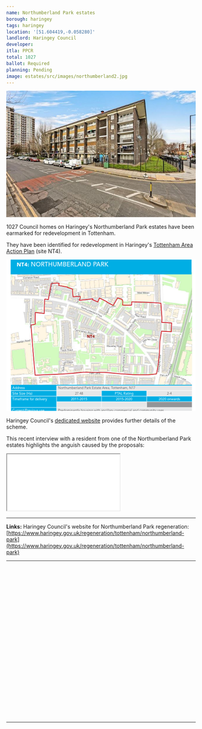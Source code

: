 ```yaml
---
name: Northumberland Park estates
borough: haringey
tags: haringey
location: '[51.604419,-0.058280]'
landlord: Haringey Council
developer:
itla: PPCR
total: 1027
ballot: Required
planning: Pending
image: estates/src/images/northumberland2.jpg
---
```

![Northumberland Park estate image](src/images/northumberland2.jpg)

1027 Council homes on Haringey's Northumberland Park estates have been earmarked for redevelopment in Tottenham.

They have been identified for redevelopment in Haringey's [Tottenham Area Action Plan](https://www.haringey.gov.uk/sites/haringeygovuk/files/final_haringey_tottenham_aap_dtp_online.pdf) (site NT4). 

![Northumberland Park estate image](src/images/northumberland.png)

Haringey Council's [dedicated website](https://tottenham.london/NP) provides further details of the scheme.

This recent interview with a resident from one of the Northumberland Park estates highlights the anguish caused by the proposals:

<div class="embed-responsive embed-responsive-16by9">
  <iframe class="embed-responsive-item" src="/images/northumberlandpark.mp4" allowfullscreen></iframe>
</div>

---

__Links:__
Haringey Council's website for Northumberland Park regeneration: [https://www.haringey.gov.uk/regeneration/tottenham/northumberland-park](https://www.haringey.gov.uk/regeneration/tottenham/northumberland-park)

---

<!------------THE CODE BELOW RENDERS THE MAP - DO NOT EDIT! ---------------------------->

<div id="map" style="width: 100%; height: 400px;"></div>

<script>
  var map = L.map('map').setView({{ location }}, 13);
  L.tileLayer('https://tile.openstreetmap.org/{z}/{x}/{y}.png', {
  maxZoom: 19,
attribution: '&copy; <a href="http://www.openstreetmap.org/copyright">OpenStreetMap</a>'
}).addTo(map);
var circle = L.circle({{ location }}, {
    color: 'red',
    fillColor: '#f03',
    fillOpacity: 0.5,
    radius: 500
}).addTo(map);
</script>

---
